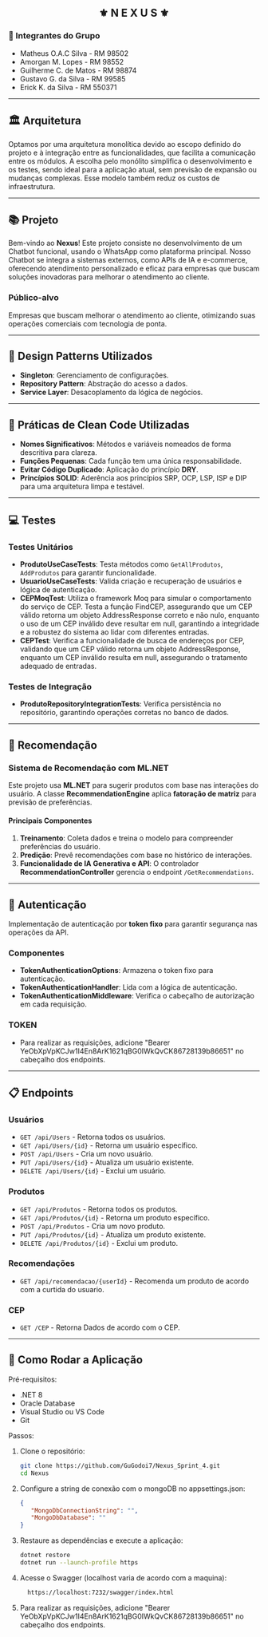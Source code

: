 <div align="center">
   <h2>⚜️ N E X U S ⚜️</h2>
</div>
<h3> 👥 Integrantes do Grupo </h3>

- Matheus O.A.C Silva - RM 98502
- Amorgan M. Lopes - RM 98552
- Guilherme C. de Matos - RM 98874
- Gustavo G. da Silva - RM 99585
- Erick K. da Silva - RM 550371

---

## 🏛 Arquitetura

Optamos por uma arquitetura monolítica devido ao escopo definido do projeto e à integração entre as funcionalidades, que facilita a comunicação entre os módulos. A escolha pelo monólito simplifica o desenvolvimento e os testes, sendo ideal para a aplicação atual, sem previsão de expansão ou mudanças complexas. Esse modelo também reduz os custos de infraestrutura.

---

## 📚 Projeto

Bem-vindo ao **Nexus**! Este projeto consiste no desenvolvimento de um Chatbot funcional, usando o WhatsApp como plataforma principal. Nosso Chatbot se integra a sistemas externos, como APIs de IA e e-commerce, oferecendo atendimento personalizado e eficaz para empresas que buscam soluções inovadoras para melhorar o atendimento ao cliente.

### Público-alvo
Empresas que buscam melhorar o atendimento ao cliente, otimizando suas operações comerciais com tecnologia de ponta.

---

## 🧠 Design Patterns Utilizados
- **Singleton**: Gerenciamento de configurações.
- **Repository Pattern**: Abstração do acesso a dados.
- **Service Layer**: Desacoplamento da lógica de negócios.

---

## 🧠 Práticas de Clean Code Utilizadas
- **Nomes Significativos**: Métodos e variáveis nomeados de forma descritiva para clareza.
- **Funções Pequenas**: Cada função tem uma única responsabilidade.
- **Evitar Código Duplicado**: Aplicação do princípio **DRY**.
- **Princípios SOLID**: Aderência aos princípios SRP, OCP, LSP, ISP e DIP para uma arquitetura limpa e testável.

---

## 💻 Testes

### Testes Unitários
- **ProdutoUseCaseTests**: Testa métodos como `GetAllProdutos`, `AddProdutos` para garantir funcionalidade.
- **UsuarioUseCaseTests**: Valida criação e recuperação de usuários e lógica de autenticação.
- **CEPMoqTest**: Utiliza o framework Moq para simular o comportamento do serviço de CEP. Testa a função FindCEP, assegurando que um CEP válido retorna um objeto AddressResponse correto e não nulo, enquanto o uso de um CEP inválido deve resultar em null, garantindo a integridade e a robustez do sistema ao lidar com diferentes entradas.
- **CEPTest**: Verifica a funcionalidade de busca de endereços por CEP, validando que um CEP válido retorna um objeto AddressResponse, enquanto um CEP inválido resulta em null, assegurando o tratamento adequado de entradas.

### Testes de Integração
- **ProdutoRepositoryIntegrationTests**: Verifica persistência no repositório, garantindo operações corretas no banco de dados.

---

## 🎁 Recomendação
### Sistema de Recomendação com ML.NET
Este projeto usa **ML.NET** para sugerir produtos com base nas interações do usuário. A classe **RecommendationEngine** aplica **fatoração de matriz** para previsão de preferências.

#### Principais Componentes
1. **Treinamento**: Coleta dados e treina o modelo para compreender preferências do usuário.
2. **Predição**: Prevê recomendações com base no histórico de interações.
3. **Funcionalidade de IA Generativa e API**: O controlador **RecommendationController** gerencia o endpoint `/GetRecommendations`.

---

## 🔏 Autenticação
Implementação de autenticação por **token fixo** para garantir segurança nas operações da API.

### Componentes
- **TokenAuthenticationOptions**: Armazena o token fixo para autenticação.
- **TokenAuthenticationHandler**: Lida com a lógica de autenticação.
- **TokenAuthenticationMiddleware**: Verifica o cabeçalho de autorização em cada requisição.

### TOKEN
 - Para realizar as requisições, adicione "Bearer YeObXpVpKCJw1I4En8ArK1621qBG0IWkQvCK86728139b86651" no cabeçalho dos endpoints.



---

## 📋 Endpoints
### Usuários
- `GET /api/Users` - Retorna todos os usuários.
- `GET /api/Users/{id}` - Retorna um usuário específico.
- `POST /api/Users` - Cria um novo usuário.
- `PUT /api/Users/{id}` - Atualiza um usuário existente.
- `DELETE /api/Users/{id}` - Exclui um usuário.

### Produtos
- `GET /api/Produtos` - Retorna todos os produtos.
- `GET /api/Produtos/{id}` - Retorna um produto específico.
- `POST /api/Produtos` - Cria um novo produto.
- `PUT /api/Produtos/{id}` - Atualiza um produto existente.
- `DELETE /api/Produtos/{id}` - Exclui um produto.

### Recomendações
- `GET /api/recomendacao/{userId}` - Recomenda um produto de acordo com a curtida do usuario.
### CEP
- `GET /CEP` - Retorna Dados de acordo com o CEP.
---

## 🚀 Como Rodar a Aplicação

Pré-requisitos:
- .NET 8 
- Oracle Database
- Visual Studio ou VS Code
- Git  

Passos:
1. Clone o repositório:
   ```bash
   git clone https://github.com/GuGodoi7/Nexus_Sprint_4.git
   cd Nexus
2. Configure a string de conexão com o mongoDB no appsettings.json:
    ```json
    {
       "MongoDbConnectionString": "",
       "MongoDbDatabase": ""
    }     

3. Restaure as dependências e execute a aplicação:
     ```bash
    dotnet restore
    dotnet run --launch-profile https
4. Acesse o Swagger (localhost varia de acordo com a maquina):
    ```bash
      https://localhost:7232/swagger/index.html
    
5. Para realizar as requisições, adicione "Bearer YeObXpVpKCJw1I4En8ArK1621qBG0IWkQvCK86728139b86651" no cabeçalho dos endpoints.
